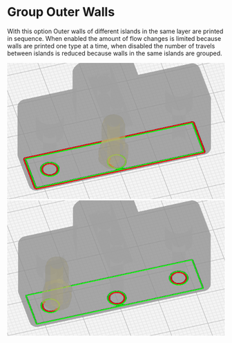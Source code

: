 Group Outer Walls
====
With this option Outer walls of different islands in the same layer are printed in sequence. When enabled the amount of flow changes is limited because walls are printed one type at a time, when disabled the number of travels between islands is reduced because walls in the same islands are grouped.

![Group outer walls Off](../images/group_outer_walls_off.png)
![Group outer walls ON](../images/group_outer_walls_on.png)
